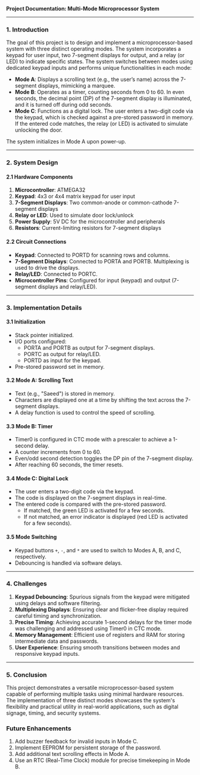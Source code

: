 **Project Documentation: Multi-Mode Microprocessor System**

---

### **1. Introduction**

The goal of this project is to design and implement a microprocessor-based system with three distinct operating modes. The system incorporates a keypad for user input, two 7-segment displays for output, and a relay (or LED) to indicate specific states. The system switches between modes using dedicated keypad inputs and performs unique functionalities in each mode:

- **Mode A**: Displays a scrolling text (e.g., the user’s name) across the 7-segment displays, mimicking a marquee.
- **Mode B**: Operates as a timer, counting seconds from 0 to 60. In even seconds, the decimal point (DP) of the 7-segment display is illuminated, and it is turned off during odd seconds.
- **Mode C**: Functions as a digital lock. The user enters a two-digit code via the keypad, which is checked against a pre-stored password in memory. If the entered code matches, the relay (or LED) is activated to simulate unlocking the door.

The system initializes in Mode A upon power-up.

---

### **2. System Design**

#### **2.1 Hardware Components**
1. **Microcontroller**: ATMEGA32
2. **Keypad**: 4x3 or 4x4 matrix keypad for user input
3. **7-Segment Displays**: Two common-anode or common-cathode 7-segment displays
4. **Relay or LED**: Used to simulate door lock/unlock
5. **Power Supply**: 5V DC for the microcontroller and peripherals
6. **Resistors**: Current-limiting resistors for 7-segment displays

#### **2.2 Circuit Connections**
- **Keypad**: Connected to PORTD for scanning rows and columns.
- **7-Segment Displays**: Connected to PORTA and PORTB. Multiplexing is used to drive the displays.
- **Relay/LED**: Connected to PORTC.
- **Microcontroller Pins**: Configured for input (keypad) and output (7-segment displays and relay/LED).

---

### **3. Implementation Details**

#### **3.1 Initialization**
- Stack pointer initialized.
- I/O ports configured:
  - PORTA and PORTB as output for 7-segment displays.
  - PORTC as output for relay/LED.
  - PORTD as input for the keypad.
- Pre-stored password set in memory.

#### **3.2 Mode A: Scrolling Text**
- Text (e.g., "Saeed") is stored in memory.
- Characters are displayed one at a time by shifting the text across the 7-segment displays.
- A delay function is used to control the speed of scrolling.

#### **3.3 Mode B: Timer**
- Timer0 is configured in CTC mode with a prescaler to achieve a 1-second delay.
- A counter increments from 0 to 60.
- Even/odd second detection toggles the DP pin of the 7-segment display.
- After reaching 60 seconds, the timer resets.

#### **3.4 Mode C: Digital Lock**
- The user enters a two-digit code via the keypad.
- The code is displayed on the 7-segment displays in real-time.
- The entered code is compared with the pre-stored password.
  - If matched, the green LED is activated for a few seconds.
  - If not matched, an error indicator is displayed (red LED is activated for a few seconds).

#### **3.5 Mode Switching**
- Keypad buttons `+`, `-`, and `*` are used to switch to Modes A, B, and C, respectively.
- Debouncing is handled via software delays.

---

### **4. Challenges**

1. **Keypad Debouncing**: Spurious signals from the keypad were mitigated using delays and software filtering.
2. **Multiplexing Displays**: Ensuring clear and flicker-free display required careful timing and synchronization.
3. **Precise Timing**: Achieving accurate 1-second delays for the timer mode was challenging and addressed using Timer0 in CTC mode.
4. **Memory Management**: Efficient use of registers and RAM for storing intermediate data and passwords.
5. **User Experience**: Ensuring smooth transitions between modes and responsive keypad inputs.

---

### **5. Conclusion**

This project demonstrates a versatile microprocessor-based system capable of performing multiple tasks using minimal hardware resources. The implementation of three distinct modes showcases the system's flexibility and practical utility in real-world applications, such as digital signage, timing, and security systems.

### **Future Enhancements**
1. Add buzzer feedback for invalid inputs in Mode C.
2. Implement EEPROM for persistent storage of the password.
3. Add additional text scrolling effects in Mode A.
4. Use an RTC (Real-Time Clock) module for precise timekeeping in Mode B.

